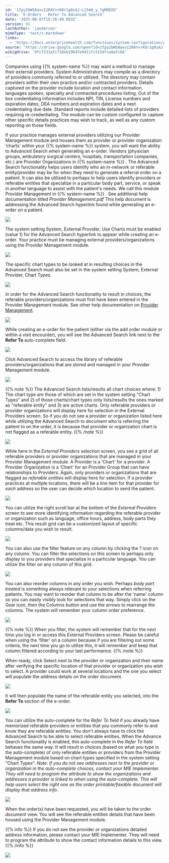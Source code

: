 ```yaml
---
id: '1fpy2bWS8axvI2RAYvrKOr1g0iAJ-Lj5mO_y_fgM0EOU'
title: 'E-Orders - Refer To Advanced Search'
date: '2025-08-07T15:26:40.893Z'
version: 91
lastAuthor: 'janderson'
mimeType: 'text/x-markdown'
links:
  - 'https://docs.enterprisehealth.com/functions/system-configuration/provider-management/'
source: 'https://drive.google.com/open?id=1fpy2bWS8axvI2RAYvrKOr1g0iAJ-Lj5mO_y_fgM0EOU'
wikigdrive: '0fcf231afc718eb196d7e9411fc515dfca8afcb6'
---
```

Companies using {{% system-name %}} may want a method to manage their external providers. System Administrators may compile as a directory of providers commonly referred to or utilized. The directory may contain providers within their own practice and/or contracted providers. Details captured on the provider include location and contact information, languages spoken, specialty and contracted procedures listing. Out of the box credentialing information includes NPI, TIN, License numbers and expiration dates, DEA numbers and expiration dates and a next credentialing due date. Standard reports include detailed lists of providers requiring re-credentialing. The module can be custom configured to capture other specific details practices may wish to track, as well as any custom reporting on those fields.

If your practice manages external providers utilizing our Provider Management module and houses them as provider or provider organization ‘charts' within your {{% system-name %}} system, you will want the ability to Advanced Search when generating an e-order. Vendors (physician groups, ambulatory surgical centers, hospitals, transportation companies, etc.) are Provider Organizations in {{% system-name %}} . The Advanced Search functionality helps users identify who an in-network or referable entity/provider may be for when they need to generate a referral order on a patient. It can also be utilized to perhaps to help users identify providers or referable entities that specialize in a particular body part, service, or speak in another language to assist with the patient's needs. We call this module Provider Management in {{% system-name %}} . See additional help documentation titled *Provider Management.pdf* This help document is addressing the Advanced Search hyperlink found while generating an e-order on a patient.

![](../e-orders-refer-to-advanced-search.assets/4c9347fcd16d86600319f865c57d30d4.png)

The system setting System, External Provider, Use Charts must be enabled (value 1) for the Advanced Search hyperlink to appear while creating an e-order. Your practice must be managing external providers/organizations using the Provider Management module.

![](../e-orders-refer-to-advanced-search.assets/41cac6c38f6b74baa05ae58b27203c3b.png)

The specific chart types to be looked at in resulting choices in the Advanced Search must also be set in the system setting System, External Provider, Chart Types.

![](../e-orders-refer-to-advanced-search.assets/8171b6035a2f258bf06cf3a130bde580.png)

In order for the Advanced Search functionality to result in choices, the referable providers/organizations must first have been entered in the Provider Management module. See other help documentation on [Provider Management](https://docs.enterprisehealth.com/functions/system-configuration/provider-management/)*.*

![](../e-orders-refer-to-advanced-search.assets/27d35affbda39e9f6c82011747c7e532.png)

While creating an e-order for the patient (either via the add order module or within a visit encounter), you will see the Advanced Search link next to the **Refer To** auto-complete field.

![](../e-orders-refer-to-advanced-search.assets/4c9347fcd16d86600319f865c57d30d4.png)

Click Advanced Search to access the library of referable providers/organizations that are stored and managed in your Provider Management module.

![](../e-orders-refer-to-advanced-search.assets/4d1736387024585bdb723e73f908c1e9.png)

{{% note %}}
The Advanced Search lists/results all chart choices where: 1) The chart type are those of which are set in the system setting "Chart Types" and 2) of those charts/chart types only lists/results the ones marked as "referable entity" and 3) are active charts. Only referable providers or provider organizations will display here for selection in the External Providers screen. So if you do not see a provider or organization listed here while utilizing the Advanced Search to document who is referring the patient to on the order, it is because that provider or organization chart is not flagged as a referable entity.
{{% /note %}}

![](../e-orders-refer-to-advanced-search.assets/806dc02ef20ea30ba5a264960d86addb.png)

While here in the *External Providers* selection screen, you see a grid of all referable providers or provider organizations that are managed in your Provider Management module. A Provider is a ‘Chart' for a provider. A Provider Organization is a ‘Chart' for an Provider Group that can have relationships to Providers. Again, only providers or organizations that are flagged as *referable entities* will display here for selection. If a provider practices at multiple locations, there will be a line item for that provider for *each* address so the user can decide which location to send the patient.

![](../e-orders-refer-to-advanced-search.assets/0d3711433351f819fca866131249efe8.png)

You can utilize the right scroll bar at the bottom of the *External Providers* screen to see more identifying information regarding the referable provider or organization such as language, office hours, address, body parts they treat etc. This result grid can be a customized layout of specific columns/data you wish to result.

![](../e-orders-refer-to-advanced-search.assets/a50bf9b188cfb0babaced3b8d493b1b8.png)

You can also use the filter feature on any column by clicking the ? icon on any column. You can filter the selections on this screen to perhaps only display to you providers that specialize in a particular language. You can utilize the filter on any column of this grid.

![](../e-orders-refer-to-advanced-search.assets/4eedd4b01fcf42a2157f43f932beed26.png)

You can also reorder columns in any order you wish. Perhaps *body part treated* is something always relevant to your selections when referring patients. You may want to reorder that column to be after the ‘name' column so you can easily visibly look for selections that way. Simply click on the Gear icon, then the Columns button and use the arrows to rearrange the columns. The system will remember your column order preference.

![](../e-orders-refer-to-advanced-search.assets/09f7a25aa14c1fa868c3e2471254f43e.png)

{{% note %}}
When you filter, the system will remember that for the next time you log in or access this External Providers screen. Please be careful when using the ‘filter' on a column because if you are filtering out some criteria, the next time you go to utilize this, it will remember and keep that column filtered according to your last performance.
{{% /note %}}

When ready, click Select next to the provider or organization and their name after verifying the specific location of that provider or organization you wish to select. A provider could work at several locations and the one you select will populate the address details on the order document.

![](../e-orders-refer-to-advanced-search.assets/f36fb965a00df645569c1a7f71486823.png)

It will then populate the name of the referable entity you selected, into the **Refer To** section of the e-order.

![](../e-orders-refer-to-advanced-search.assets/a114ade205e062cac1bdbe188f31e104.png)

You can utilize the auto-complete for the *Refer To* field if you already have memorized referable providers or entities that you commonly refer to and know they are referable entities. You don't always have to click the Advanced Search to be able to select referable entities. When the Advance Search functionality is enabled, this auto-complete in the *Refer To* field behaves the same way. It will result in choices (based on what you type in the auto-complete) of only referable entities or providers from the Provider Management module based on chart types specified in the system setting "Chart Types". *Note: If you do not see addresses next to the provider or organization in the auto-complete choices, contact your MIE Implementer. They will need to program the attribute to show the organizations and addresses a provider is linked to when using the auto-complete. This will help users select the right one as the order printable/faxable document will display that address info.*

![](../e-orders-refer-to-advanced-search.assets/fbb5bf8c0de1f1bfe506f71763bdeb30.png)

When the order(s) have been requested, you will be taken to the order document view. You will see the referable entities details that have been housed using the Provider Management module.

{{% info %}}
If you do not see the provider or organizations detailed address information, please contact your MIE Implementer. They will need to program the attribute to show the contact information details to this view.
{{% /info %}}

![](../e-orders-refer-to-advanced-search.assets/6bd0b063b30345f836220c64409cc7ad.png)
